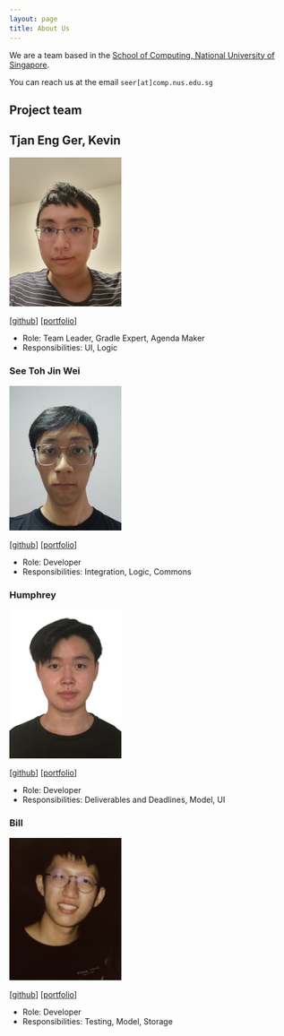```yaml
---
layout: page
title: About Us
---
```


We are a team based in the [School of Computing, National University of Singapore](http://www.comp.nus.edu.sg).

You can reach us at the email `seer[at]comp.nus.edu.sg`

## Project team

## Tjan Eng Ger, Kevin

<img src="images/nephelite.png" width="200px">

[[github](https://github.com/Nephelite)]
[[portfolio](team/nephelite.md)]

* Role: Team Leader, Gradle Expert, Agenda Maker
* Responsibilities: UI, Logic

### See Toh Jin Wei

<img src="images/seetohjinwei.png" width="200px">

[[github](https://github.com/seetohjinwei)]
[[portfolio](team/seetohjinwei.md)]

* Role: Developer
* Responsibilities: Integration, Logic, Commons

### Humphrey

<img src="images/bananamonkey4655.png" width="200px">

[[github](http://github.com/bananamonkey4655)]
[[portfolio](team/bananamonkey4655.md)]

* Role: Developer
* Responsibilities: Deliverables and Deadlines, Model, UI

### Bill

<img src="images/xiaobill8.png" width="200px">

[[github](http://github.com/xiaobill8)]
[[portfolio](team/xiaobill8.md)]

* Role: Developer
* Responsibilities: Testing, Model, Storage
